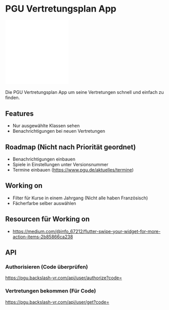 # PGU Vertretungsplan App

<img src="./assets/pgu.svg" width="200">

Die PGU Vertretungsplan App um seine Vertretungen schnell und einfach zu finden.

## Features

- Nur ausgewählte Klassen sehen
- Benachrichtigungen bei neuen Vertretungen

## Roadmap (Nicht nach Priorität geordnet)
- Benachrichtigungen einbauen
- Spiele in Einstellungen unter Versionsnummer
- Termine einbauen (https://www.pgu.de/aktuelles/termine)

## Working on
- Filter für Kurse in einem Jahrgang (Nicht alle haben Französisch)
- Fächerfarbe selber auswählen

## Resourcen für Working on
- https://medium.com/@info_67212/flutter-swipe-your-widget-for-more-action-items-2b85866ca238

## API
### Authorisieren (Code überprüfen)
https://pgu.backslash-vr.com/api/user/authorize?code=

### Vertretungen bekommen (Für Code)
https://pgu.backslash-vr.com/api/user/get?code=

